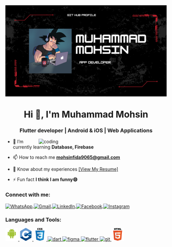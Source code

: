 <img align="center" alt="coding" width="1000" src="https://github.com/MohsinFida007/MohsinFida007/blob/main/banner.png">
<h1 align="center">Hi 👋, I'm Muhammad Mohsin</h1>
<h3 align="center">Flutter developer | Android & iOS | Web Applications</h3>
<img align="right" alt="coding" width="400" src="https://user-images.githubusercontent.com/55389276/140866485-8fb1c876-9a8f-4d6a-98dc-08c4981eaf70.gif">

- 🌱 I’m currently learning **Database, Firebase**

- 📫 How to reach me **mohsinfida9065@gmail.com**

- 📄 Know about my experiences <a href="https://drive.google.com/file/d/1V1f8lbXpaBsbILBc2h5M0OKyZF0FfckW/view?usp=drive_link">[View My Resume]</a>
  

- ⚡ Fun fact **I think I am funny😄**

<h3 align="left">Connect with me:</h3>
<p align="left">
  <a href="https://wa.link/msqe28" target="blank">
    <img align="center" src="https://img.icons8.com/color/48/000000/whatsapp.png" alt="WhatsApp" height="30" width="30" />
  </a>
  <a href="mailto:mohsinfida9065@gmail.com" target="blank">
    <img align="center" src="https://img.icons8.com/color/48/000000/gmail.png" alt="Gmail" height="30" width="30" />
  </a>
  <a href="https://www.linkedin.com/in/muhammad-mohsin-3a33a1299" target="blank">
    <img align="center" src="https://raw.githubusercontent.com/rahuldkjain/github-profile-readme-generator/master/src/images/icons/Social/linked-in-alt.svg" alt="LinkedIn" height="30" width="40" />
  </a>
  <a href="https://www.facebook.com/profile.php?id=100074048292460&mibextid=ZbWKwL" target="blank">
    <img align="center" src="https://raw.githubusercontent.com/rahuldkjain/github-profile-readme-generator/master/src/images/icons/Social/facebook.svg" alt="Facebook" height="30" width="40" />
  </a>
  <a href="https://www.instagram.com/aka_mohsinfida?igsh=MW54NmkzbTRzZTJ5ZQ==" target="blank">
    <img align="center" src="https://raw.githubusercontent.com/rahuldkjain/github-profile-readme-generator/master/src/images/icons/Social/instagram.svg" alt="Instagram" height="30" width="40" />
  </a>
</p>

<h3 align="left">Languages and Tools:</h3>
<p align="left">
  <a href="https://developer.android.com" target="_blank" rel="noreferrer">
    <img src="https://raw.githubusercontent.com/devicons/devicon/master/icons/android/android-original-wordmark.svg" alt="android" width="40" height="40"/>
  </a>
  <a href="https://www.w3schools.com/cpp/" target="_blank" rel="noreferrer">
    <img src="https://raw.githubusercontent.com/devicons/devicon/master/icons/cplusplus/cplusplus-original.svg" alt="cplusplus" width="40" height="40"/>
  </a>
  <a href="https://www.w3schools.com/css/" target="_blank" rel="noreferrer">
    <img src="https://raw.githubusercontent.com/devicons/devicon/master/icons/css3/css3-original-wordmark.svg" alt="css3" width="40" height="40"/>
  </a>
  <a href="https://dart.dev" target="_blank" rel="noreferrer">
    <img src="https://www.vectorlogo.zone/logos/dartlang/dartlang-icon.svg" alt="dart" width="40" height="40"/>
  </a>
  <a href="https://www.figma.com/" target="_blank" rel="noreferrer">
    <img src="https://www.vectorlogo.zone/logos/figma/figma-icon.svg" alt="figma" width="40" height="40"/>
  </a>
  <a href="https://flutter.dev" target="_blank" rel="noreferrer">
    <img src="https://www.vectorlogo.zone/logos/flutterio/flutterio-icon.svg" alt="flutter" width="40" height="40"/>
  </a>
  <a href="https://git-scm.com/" target="_blank" rel="noreferrer">
    <img src="https://www.vectorlogo.zone/logos/git-scm/git-scm-icon.svg" alt="git" width="40" height="40"/>
  </a>
  <a href="https://www.w3.org/html/" target="_blank" rel="noreferrer">
    <img src="https://raw.githubusercontent.com/devicons/devicon/master/icons/html5/html5-original-wordmark.svg" alt="html5" width="40" height="40"/>
  </a>
</p>
